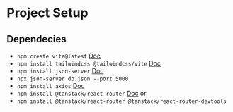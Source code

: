 # Project Setup

## Dependecies

-   `npm create vite@latest` [Doc](https://vite.dev/guide/)
-   `npm install tailwindcss @tailwindcss/vite` [Doc](https://tailwindcss.com/docs/installation/using-vite)
-   `npm install json-server` [Doc](https://www.npmjs.com/package/json-server)
-   `npx json-server db.json --port 5000`
-   `npm install axios` [Doc](https://axios-http.com/docs/intro)
-   `npm install @tanstack/react-router` [Doc](https://tanstack.com/router/latest/docs/framework/react/installation) or
-   `npm install @tanstack/react-router @tanstack/react-router-devtools`
